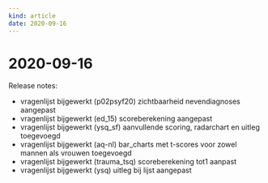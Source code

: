```yaml
---
kind: article
date: 2020-09-16
---
```


# 2020-09-16

Release notes:
  * vragenlijst bijgewerkt (p02psyf20) zichtbaarheid nevendiagnoses aangepast
  * vragenlijst bijgewerkt (ed_15) scoreberekening aangepast
  * vragenlijst bijgewerkt (ysq_sf) aanvullende scoring, radarchart en uitleg toegevoegd
  * vragenlijst bijgewerkt (aq-nl) bar_charts met t-scores voor zowel mannen als vrouwen toegevoegd
  * vragenlijst bijgewerkt (trauma_tsq) scoreberekening tot1 aanpast
  * vragenlijst bijgewerkt (ysq) uitleg bij lijst aangepast
